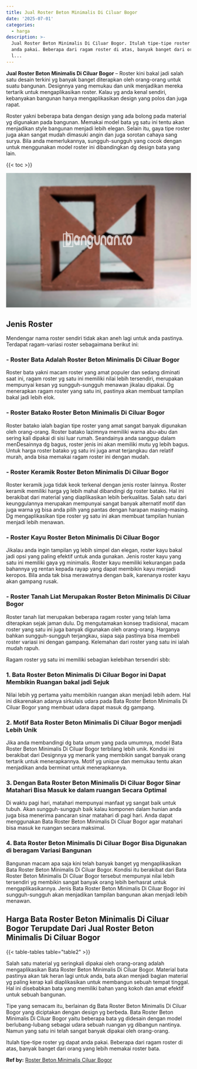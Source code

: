```yaml
---
title: Jual Roster Beton Minimalis Di Ciluar Bogor
date: '2025-07-01'
categories:
  - harga
description: >-
  Jual Roster Beton Minimalis Di Ciluar Bogor. Itulah tipe-tipe roster yg dapat
  anda pakai. Beberapa dari ragam roster di atas, banyak banget dari orang yang
  l...
---
```


**Jual Roster Beton Minimalis Di Ciluar Bogor** – Roster kini bakal jadi salah satu desain terkini yg banyak banget diterapkan oleh orang-orang untuk suatu bangunan. Designnya yang memukau dan unik menjadikan mereka tertarik untuk mengaplikasikan roster. Kalau yg anda kenal sendiri, kebanyakan bangunan hanya mengaplikasikan design yang polos dan juga rapat.

Roster yakni beberapa bata dengan design yang ada bolong pada material yg digunakan pada bangunan. Memakai model bata yg satu ini tentu akan menjadikan style bangunan menjadi lebih elegan. Selain itu, gaya tipe roster juga akan sangat mudah dimasuki angin dan juga sorotan cahaya sang surya. Bila anda memerlukannya, sungguh-sungguh yang cocok dengan untuk menggunakan model roster ini dibandingkan dg design bata yang lain.

{{< toc >}}

![Jual Roster Beton Minimalis Di Ciluar Bogor](/images/bata-roster-minimalis-28.png)

## Jenis Roster

Mendengar nama roster sendiri tidak akan aneh lagi untuk anda pastinya. Terdapat ragam-variasi roster sebagaimana berikut ini:

### \- Roster Bata Adalah Roster Beton Minimalis Di Ciluar Bogor

Roster bata yakni macam roster yang amat populer dan sedang diminati saat ini, ragam roster yg satu ini memiliki nilai lebih tersendiri, merupakan mempunyai kesan yg sungguh-sungguh menawan jikalau dipakai. Dg menerapkan ragam roster yang satu ini, pastinya akan membuat tampilan bakal jadi lebih elok.

### \- Roster Batako Roster Beton Minimalis Di Ciluar Bogor

Roster batako ialah bagian tipe roster yang amat sangat banyak digunakan oleh orang-orang. Roster batako lazimnya memiliki warna abu-abu dan sering kali dipakai di sisi luar rumah. Seandainya anda sanggup dalam menDesainnya dg bagus, roster jenis ini akan memiliki mutu yg lebih bagus. Untuk harga roster batako yg satu ini juga amat terjangkau dan relatif murah, anda bisa memakai ragam roster ini dengan mudah.

### \- Roster Keramik Roster Beton Minimalis Di Ciluar Bogor

Roster keramik juga tidak keok terkenal dengan jenis roster lainnya. Roster keramik memiliki harga yg lebih mahal dibandingi dg roster batako. Hal ini berakibat dari material yang diaplikasikan lebih berkualitas. Salah satu dari keunggulannya merupakan mempunyai sangat banyak alternatif motif dan juga warna yg bisa anda pilih yang pantas dengan harapan masing-masing. Dg mengaplikasikan tipe roster yg satu ini akan membuat tampilan hunian menjadi lebih menawan.

### \- Roster Kayu Roster Beton Minimalis Di Ciluar Bogor

Jikalau anda ingin tampilan yg lebih simpel dan elegan, roster kayu bakal jadi opsi yang paling efektif untuk anda gunakan. Jenis roster kayu yang satu ini memiliki gaya yg minimalis. Roster kayu memiliki kekurangan pada bahannya yg rentan kepada rayap yang dapat membikin kayu menjadi keropos. Bila anda tak bisa merawatnya dengan baik, karenanya roster kayu akan gampang rusak.

### \- Roster Tanah Liat Merupakan Roster Beton Minimalis Di Ciluar Bogor

Roster tanah liat merupakan beberapa ragam roster yang telah lama diterapkan sejak jaman dulu. Dg mengutamakan konsep tradisional, macam roster yang satu ini juga banyak digunakan oleh orang-orang. Harganya bahkan sungguh-sungguh terjangkau, siapa saja pastinya bisa membeli roster variasi ini dengan gampang. Kelemahan dari roster yang satu ini ialah mudah rapuh.

Ragam roster yg satu ini memiliki sebagian kelebihan tersendiri sbb:

### 1\. Bata Roster Beton Minimalis Di Ciluar Bogor ini Dapat Membikin Ruangan bakal jadi Sejuk

Nilai lebih yg pertama yaitu membikin ruangan akan menjadi lebih adem. Hal ini dikarenakan adanya sirkulais udara pada Bata Roster Beton Minimalis Di Ciluar Bogor yang membuat udara dapat masuk dg gampang.

### 2\. Motif Bata Roster Beton Minimalis Di Ciluar Bogor menjadi Lebih Unik

Jika anda membandingi dg bata umum yang pada umumnya, model Bata Roster Beton Minimalis Di Ciluar Bogor terbilang lebih unik. Kondisi ini berakibat dari Designnya yg menarik yang membikin sangat banyak orang tertarik untuk menerapkannya. Motif yg unique dan memukau tentu akan menjadikan anda berminat untuk menerapkannya.

### 3\. Dengan Bata Roster Beton Minimalis Di Ciluar Bogor Sinar Matahari Bisa Masuk ke dalam ruangan Secara Optimal

Di waktu pagi hari, matahari mempunyai manfaat yg sangat baik untuk tubuh. Akan sungguh-sungguh baik kalau komponen dalam hunian anda juga bisa menerima pancaran sinar matahari di pagi hari. Anda dapat menggunakan Bata Roster Beton Minimalis Di Ciluar Bogor agar matahari bisa masuk ke ruangan secara maksimal.

### 4\. Bata Roster Beton Minimalis Di Ciluar Bogor Bisa Digunakan di beragam Variasi Bangunan

Bangunan macam apa saja kini telah banyak banget yg mengaplikasikan Bata Roster Beton Minimalis Di Ciluar Bogor. Kondisi itu berakibat dari Bata Roster Beton Minimalis Di Ciluar Bogor tersebut mempunyai nilai lebih tersendiri yg membikin sangat banyak orang lebih berhasrat untuk mengaplikasikannya. Jenis Bata Roster Beton Minimalis Di Ciluar Bogor ini sungguh-sungguh akan menjadikan tampilan bangunan akan menjadi lebih menawan.

## Harga Bata Roster Beton Minimalis Di Ciluar Bogor Terupdate Dari Jual Roster Beton Minimalis Di Ciluar Bogor

{{< table-tables table="table2" >}}

Salah satu material yg seringkali dipakai oleh orang-orang adalah mengaplikasikan Bata Roster Beton Minimalis Di Ciluar Bogor. Material bata pastinya akan tak heran lagi untuk anda, bata akan menjadi bagian material yg paling kerap kali diaplikasikan untuk membangun sebuah tempat tinggal. Hal ini disebabkan bata yang memiliki bahan yang kokoh dan amat efektif untuk sebuah bangunan.

Tipe yang semacam itu, berlainan dg Bata Roster Beton Minimalis Di Ciluar Bogor yang diciptakan dengan design yg berbeda. Bata Roster Beton Minimalis Di Ciluar Bogor yaitu beberapa bata yg didesain dengan model berlubang-lubang sebagai udara sebuah ruangan yg dibangun nantinya. Namun yang satu ini telah sangat banyak dipakai oleh orang-orang.

Itulah tipe-tipe roster yg dapat anda pakai. Beberapa dari ragam roster di atas, banyak banget dari orang yang lebih memakai roster bata.

**Ref by:** [Roster Beton Minimalis Ciluar Bogor](https://id.wikipedia.org/wiki/Roster)
